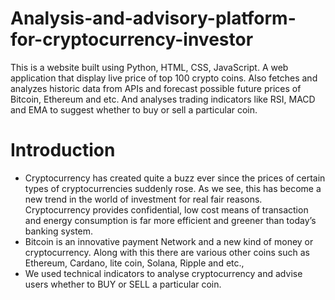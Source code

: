 # Analysis-and-advisory-platform-for-cryptocurrency-investor
This is a website built using Python, HTML, CSS, JavaScript. A web application that display live price of top 100 crypto coins. Also fetches and analyzes historic data from APIs and forecast possible future prices of Bitcoin, Ethereum and etc. And analyses trading indicators like RSI, MACD and EMA to suggest whether to buy or sell a particular coin.

# Introduction
* Cryptocurrency has created quite a buzz ever since the prices of certain types of cryptocurrencies suddenly rose. As we see, this has become a new trend in the world of investment for real fair reasons. Cryptocurrency provides confidential, low cost means of transaction and energy consumption is far more efficient and greener than today’s banking system.
* Bitcoin is an innovative payment Network and a new kind of money or cryptocurrency. Along with this there are various other coins such as Ethereum, Cardano, lite coin, Solana, Ripple and etc.,
* We used technical indicators to analyse cryptocurrency and advise users whether to BUY  or SELL a particular coin.

